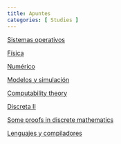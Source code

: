 ```yaml
---
title: Apuntes
categories: [ Studies ]
---
```



<a href="../pdfs/SO.pdf" target="_blank">Sistemas operativos</a>

<a href="../pdfs/Physics.pdf" target="_blank">Física</a>

<a href="../pdfs/Numerico.pdf" target="_blank">Numérico</a>

<a href="../pdfs/ModelosYSim.pdf" target="_blank">Modelos y simulación</a>

<a href="../pdfs/Computability.pdf" target="_blank">Computability theory</a>

<a href="../pdfs/Discrete.pdf" target="_blank">Discreta II</a>

<a href="../pdfs/DiscreteProofs.pdf" target="_blank">Some proofs in discrete mathematics</a>

<a href="../pdfs/LyC.pdf" target="_blank">Lenguajes y compiladores</a>

